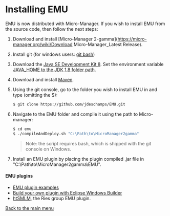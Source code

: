 # Installing EMU

EMU is now distributed with Micro-Manager. If you wish to install EMU from the source code, then follow the next steps:

1. Download and install [Micro-Manager 2-gamma](https://micro-manager.org/wiki/Download Micro-Manager_Latest Release).

2. Install git (for windows users: [git bash](https://gitforwindows.org/))

3. Download the [Java SE Development Kit 8](https://www.oracle.com/technetwork/java/javase/downloads/jdk8-downloads-2133151.html). Set the environment variable [JAVA_HOME to the JDK 1.8 folder path](https://confluence.atlassian.com/doc/setting-the-java_home-variable-in-windows-8895.html).

4. Download and install [Maven](https://maven.apache.org/install.html).

5. Using the git console, go to the folder you wish to install EMU in and type (omitting the $):

   ```bash
   $ git clone https://github.com/jdeschamps/EMU.git
   ```

6. Navigate to the EMU folder and compile it using the path to Micro-manager:

   ```bash
   $ cd emu
   $ ./compileAndDeploy.sh "C:\Path\to\MicroManager2gamma"
   ```

   > Note: the script requires bash, which is shipped with the git console on Windows.

7. Install an EMU plugin by placing the plugin compiled .jar file in "C:\Path\to\MicroManager2gamma\EMU\".



#### EMU plugins

- [EMU plugin examples]( https://github.com/jdeschamps/EMU-guide/tree/master/examples )
- [Build your own plugin with Eclipse Windows Builder](  https://jdeschamps.github.io/EMU-guide/tutorial/ )
- [htSMLM](https://github.com/jdeschamps/htSMLM), the Ries group EMU plugin.



[Back to the main menu](index.md)

